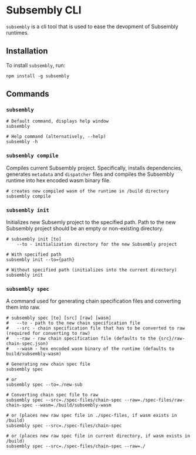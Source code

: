 # Subsembly CLI

`subsembly` is a cli tool that is used to ease the devopment of Subsembly runtimes.

## Installation

To install `subsembly`, run:

`npm install -g subsembly`

## Commands

### `subsembly`

```
# Default command, displays help window
subsembly 

# Help command (alternatively, --help)
subsembly -h
```

### `subsembly compile`
Compiles current Subsembly project. Specifically, installs dependencies, generates `metadata` and `dispatcher` files and compiles the Subsembly runtime into hex encoded wasm binary file.

```
# creates new compiled wasm of the runtime in /build directory
subsembly compile
```

### `subsembly init`  
  
Initializes new Subsemly project to the specified path. Path to the new Subsembly project should be an empty or non-existing directory.

```
# subsembly init [to]
    --to - initialization directory for the new Subsembly project

# With specified path
subsembly init --to={path}

# Without specified path (initializes into the current directory)
subsembly init
```

### `subsembly spec`

A command used for generating chain specification files and converting them into raw.

```
# subsembly spec [to] [src] [raw] [wasm]
#   --to - path to the new chain specification file
#   --src - chain specification file that has to be converted to raw (required for converting to raw)
#   --raw - raw chain specification file (defaults to the {src}/raw-chain-spec.json)
#   --wasm - hex encoded wasm binary of the runtime (defaults to build/subsembly-wasm)

# Generating new chain spec file
subsembly spec

# or
subsembly spec --to=./new-sub

# Converting chain spec file to raw
subsembly spec --src=./spec-files/chain-spec --raw=./spec-files/raw-chain-spec --wasm=./build/subsembly-wasm

# or (places new raw spec file in ./spec-files, if wasm exists in /build)
subsembly spec --src=./spec-files/chain-spec

# or (places new raw spec file in current directory, if wasm exists in /build)
subsembly spec --src=./spec-files/chain-spec --raw=./
```

